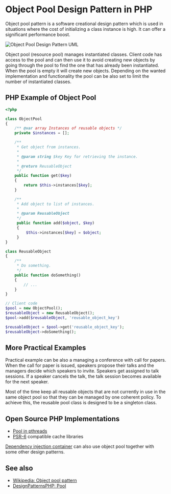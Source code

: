 # Object Pool Design Pattern in PHP

Object pool pattern is a software creational design pattern which is used in
situations where the cost of initializing a class instance is high. It can offer
a significant performance boost.

![Object Pool Design Pattern UML](https://raw.githubusercontent.com/php-earth/PHP.earth/master/assets/images/oop/design-patterns/object-pool.png "Object Pool Design Pattern")

Object pool (resource pool) manages instantiated classes. Client code has access
to the pool and can then use it to avoid creating new objects by going through
the pool to find the one that has already been instantiated. When the pool is
empty it will create new objects. Depending on the wanted implementation and
functionality the pool can be also set to limit the number of instantiated
classes.

## PHP Example of Object Pool

```php
<?php

class ObjectPool
{
    /** @var array Instances of reusable objects */
    private $instances = [];

    /**
     * Get object from instances.
     *
     * @param string $key Key for retrieving the instance.
     *
     * @return ReusableObject
     */
    public function get($key)
    {
        return $this->instances[$key];
    }

    /**
     * Add object to list of instances.
     *
     * @param ReusableObject
     */
     public function add($object, $key)
     {
         $this->instances[$key] = $object;
     }
}

class ReusableObject
{
    /**
     * Do something.
     */
    public function doSomething()
    {
        // ...
    }
}

// Client code
$pool = new ObjectPool();
$reusableObject = new ReusableObject();
$pool->add($reusableObject, 'reusable_object_key')

$reusableObject = $pool->get('reusable_object_key');
$reusableObject->doSomething();
```

## More Practical Examples

Practical example can be also a managing a conference with call for papers. When
the call for paper is issued, speakers propose their talks and the managers
decide which speakers to invite. Speakers get assigned to talk sessions. If a
speaker cancels the talk, the talk session becomes available for the next speaker.

Most of the time keep all reusable objects that are not currently in use in the
same object pool so that they can be managed by one coherent policy. To achieve
this, the reusable pool class is designed to be a singleton class.

## Open Source PHP Implementations

* [Pool in pthreads](http://php.net/manual/en/class.pool.php)
* [PSR-6](http://www.php-fig.org/psr/psr-6/) compatible cache libraries

[Dependency injection container](/oop/dic.md)
can also use object pool together with some other design patterns.

## See also

* [Wikipedia: Object pool pattern](https://en.wikipedia.org/wiki/Object_pool_pattern)
* [DesignPatternsPHP: Pool](http://designpatternsphp.readthedocs.io/en/latest/Creational/Pool/README.html)
